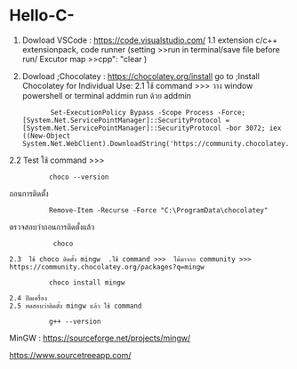 # Hello-C-
1. Dowload VSCode : https://code.visualstudio.com/
             1.1 extension
                  c/c++ extensionpack,
                  code runner (setting >>run in terminal/save file before run/ Excutor map >>cpp": "clear )
   
3. Dowload ;Chocolatey : https://chocolatey.org/install
               go to ;Install Chocolatey for Individual Use:
             2.1  ใช้ command >>> วาง window powershell or terminal addmin run ด้วย addmin
   
              Set-ExecutionPolicy Bypass -Scope Process -Force; [System.Net.ServicePointManager]::SecurityProtocol = [System.Net.ServicePointManager]::SecurityProtocol -bor 3072; iex ((New-Object System.Net.WebClient).DownloadString('https://community.chocolatey.org/install.ps1'))
                  
2.2 Test ใช้ command >>>   
              
              choco --version
   
   ถอนการติดตั้ง 
              
              Remove-Item -Recurse -Force "C:\ProgramData\chocolatey"
   
   ตรวจสอบว่าถอนการติดตั้งแล้ว 
               
               choco
               
    2.3  ใช้ choco ติดตั้ง mingw  .ใช้ command >>>  ได้มาจาก community >>> https://community.chocolatey.org/packages?q=mingw
    
              choco install mingw
              
    2.4 ปิดเครื่อง
    2.5 ทดสอบว่าติดตั้ง mingw แล้ว ใช้ command 
    
              g++ --version
   
   
MinGW : https://sourceforge.net/projects/mingw/ 

https://www.sourcetreeapp.com/
